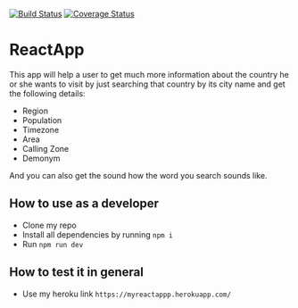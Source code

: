 [![Build Status](https://travis-ci.org/william000000/ReactApp.svg?branch=develop)](https://travis-ci.org/william000000/ReactApp)
[![Coverage Status](https://coveralls.io/repos/github/william000000/speechDictionary/badge.svg?branch=develop)](https://coveralls.io/github/william000000/speechDictionary?branch=develop)
# ReactApp

This app will help a user to get much more information about the country he or she wants to visit by just searching that country by its city name and get the following details:
- Region
- Population
- Timezone
- Area
- Calling Zone
- Demonym

And you can also get the sound how the word you search sounds like.

## How to use as a developer

- Clone my repo
- Install all dependencies by running `npm i`
- Run `npm run dev` 

## How to test it in general
- Use my heroku link `https://myreactappp.herokuapp.com/`

